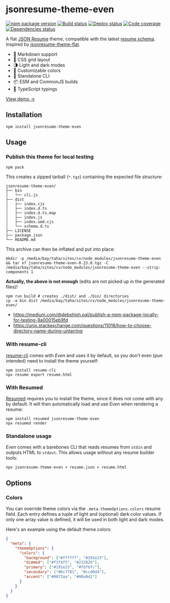 # jsonresume-theme-even

[![npm package version](https://img.shields.io/npm/v/jsonresume-theme-even.svg)](https://www.npmjs.com/package/jsonresume-theme-even)
[![Build status](https://img.shields.io/github/actions/workflow/status/rbardini/jsonresume-theme-even/main.yml)](https://github.com/rbardini/jsonresume-theme-even/actions)
[![Deploy status](https://img.shields.io/netlify/7c0cb4f0-e270-4085-8f75-a8850cf45b2a?label=deploy)](https://app.netlify.com/sites/jsonresume-theme-even/deploys)
[![Code coverage](https://img.shields.io/codecov/c/github/rbardini/jsonresume-theme-even.svg)](https://codecov.io/gh/rbardini/jsonresume-theme-even)
[![Dependencies status](https://img.shields.io/librariesio/release/npm/jsonresume-theme-even)](https://libraries.io/npm/jsonresume-theme-even)

A flat [JSON Resume](https://jsonresume.org/) theme, compatible with the latest [resume schema](https://github.com/jsonresume/resume-schema).
Inspired by [jsonresume-theme-flat](https://github.com/erming/jsonresume-theme-flat).

- 💄 Markdown support
- 📐 CSS grid layout
- 🌗 Light and dark modes
- 🎨 Customizable colors
- 🧩 Standalone CLI
- 📦 ESM and CommonJS builds
- 🤖 TypeScript typings

[View demo →](https://jsonresume-theme-even.rbrd.in)

## Installation

```console
npm install jsonresume-theme-even
```

## Usage

### Publish this theme for local testing

```
npm pack
```

This creates a zipped tarball (`*.tgz`) containing the expected file structure:

```
jsonresume-theme-even/
├── bin
│   └── cli.js
├── dist
│   ├── index.cjs
│   ├── index.d.ts
│   ├── index.d.ts.map
│   ├── index.js
│   ├── index.umd.cjs
│   └── schema.d.ts
├── LICENSE
├── package.json
└── README.md
```

This archive can then be inflated and put into place:

```
mkdir -p /media/bay/taha/sites/cv/node_modules/jsonresume-theme-even && tar xf jsonresume-theme-even-0.23.0.tgz -C /media/bay/taha/sites/cv/node_modules/jsonresume-theme-even --strip-components 1
```

**Actually, the above is not enough** (edits are not picked up in the generated files)!

```
npm run build # creates ./dist/ and ./bin/ directories
cp -a bin dist /media/bay/taha/sites/cv/node_modules/jsonresume-theme-even/
```

+ https://medium.com/@debshish.pal/publish-a-npm-package-locally-for-testing-9a00015eb9fd
+ https://unix.stackexchange.com/questions/11018/how-to-choose-directory-name-during-untarring


### With resume-cli

[resume-cli](https://github.com/jsonresume/resume-cli) comes with _Even_ and uses it by default, so you don't even (pun intended) need to install the theme yourself:

```console
npm install resume-cli
npx resume export resume.html
```

### With Resumed

[Resumed](https://github.com/rbardini/resumed) requires you to install the theme, since it does not come with any by default. It will then automatically load and use _Even_ when rendering a resume:

```console
npm install resumed jsonresume-theme-even
npx resumed render
```

### Standalone usage

_Even_ comes with a barebones CLI that reads resumes from `stdin` and outputs HTML to `stdout`. This allows usage without any resume builder tools:

```console
npx jsonresume-theme-even < resume.json > resume.html
```

## Options

### Colors

You can override theme colors via the `.meta.themeOptions.colors` resume field. Each entry defines a tuple of light and (optional) dark color values. If only one array value is defined, it will be used in both light and dark modes.

Here's an example using the default theme colors:

```json
{
  "meta": {
    "themeOptions": {
      "colors": {
        "background": ["#ffffff", "#191e23"],
        "dimmed": ["#f3f4f5", "#23282d"],
        "primary": ["#191e23", "#fbfbfc"],
        "secondary": ["#6c7781", "#ccd0d4"],
        "accent": ["#0073aa", "#00a0d2"]
      }
    }
  }
}
```

